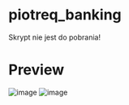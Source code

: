 # piotreq_banking
Skrypt nie jest do pobrania!
# Preview
![image](https://github.com/PiotreeQ/piotreq_banking/assets/47689001/056f1f2a-3451-4472-b642-f724b1062e86)
![image](https://github.com/PiotreeQ/piotreq_banking/assets/47689001/36d6069d-1508-454b-b8eb-563675b73aaa)

